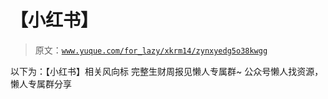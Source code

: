# 【小红书】

> 原文：[`www.yuque.com/for_lazy/xkrm14/zynxyedg5o38kwgg`](https://www.yuque.com/for_lazy/xkrm14/zynxyedg5o38kwgg)

<ne-p id="uf3014aa4" data-lake-id="uf3014aa4"><ne-text id="u88bd5175">以下为：【小红书】相关风向标</ne-text></ne-p> <ne-p id="u80197648" data-lake-id="u80197648"><ne-text id="u7b64b014">完整生财周报见懒人专属群~</ne-text></ne-p> <ne-p id="u0d99110a" data-lake-id="u0d99110a"><ne-text id="u95bfa527">公众号懒人找资源，懒人专属群分享</ne-text></ne-p>